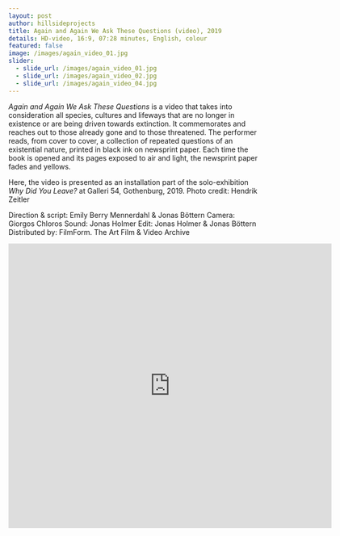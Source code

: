 ```yaml
---
layout: post
author: hillsideprojects
title: Again and Again We Ask These Questions (video), 2019
details: HD-video, 16:9, 07:28 minutes, English, colour
featured: false
image: /images/again_video_01.jpg
slider:
  - slide_url: /images/again_video_01.jpg
  - slide_url: /images/again_video_02.jpg
  - slide_url: /images/again_video_04.jpg
---
```

*Again and Again We Ask These Questions* is a video that takes into consideration all species, cultures and lifeways that are no longer in existence or are being driven towards extinction. It commemorates and reaches out to those already gone and to those threatened. The performer reads, from cover to cover, a collection of repeated questions of an existential nature, printed in black ink on newsprint paper. Each time the book is opened and its pages exposed to air and light, the newsprint paper fades and yellows. 

Here, the video is presented as an installation part of the solo-exhibition *Why Did You Leave?* at Galleri 54, Gothenburg, 2019. Photo credit: Hendrik Zeitler

Direction & script: Emily Berry Mennerdahl & Jonas Böttern                                                     Camera: Giorgos Chloros                                                                                                                      Sound: Jonas Holmer                                                                                                                Edit: Jonas Holmer & Jonas Böttern                                                                                         Distributed by: FilmForm. The Art Film & Video Archive

<iframe src="https://player.vimeo.com/video/321481779" width="640" height="564" frameborder="0" allow="autoplay; fullscreen" allowfullscreen></iframe>